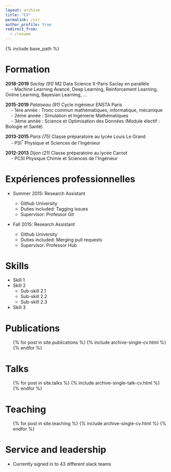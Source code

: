 ```yaml
---
layout: archive
title: "CV"
permalink: /cv/
author_profile: true
redirect_from:
  - /resume
---
```


{% include base_path %}

Formation
======
**2018-2019** <i>Saclay (91)</i> M2 Data Science X-Paris Saclay en parallèle<br>
&emsp; - Machine Learning Avancé, Deep Learning, Reinforcement Learning, Online Learning, Bayesian Learning, ...

**2015-2019** <i>Palaiseau (91)</i> Cycle ingénieur ENSTA Paris<br>
&emsp; - 1ère année : Tronc commun mathématiques, informatique, mécanique<br>
&emsp; - 2ème année : Simulation et Ingénierie Mathématiques<br>
&emsp; - 3ème année : Science et Optimisation des Données (Module électif : Biologie et Santé)

**2013-2015** <i>Paris (75)</i> Classe préparatoire au lycée Louis Le Grand<br>
&emsp; - PSI$^*$ Physique et Sciences de l'Ingénieur 

**2012-2013** <i>Dijon (21)</i> Classe préparatoire au lycée Carnot<br>
&emsp; - PCSI Physique Chimie et Sciences de l'Ingénieur

Expériences professionnelles
======
* Summer 2015: Research Assistant
  * Github University
  * Duties included: Tagging issues
  * Supervisor: Professor Git

* Fall 2015: Research Assistant
  * Github University
  * Duties included: Merging pull requests
  * Supervisor: Professor Hub
  
Skills
======
* Skill 1
* Skill 2
  * Sub-skill 2.1
  * Sub-skill 2.2
  * Sub-skill 2.3
* Skill 3

Publications
======
  <ul>{% for post in site.publications %}
    {% include archive-single-cv.html %}
  {% endfor %}</ul>
  
Talks
======
  <ul>{% for post in site.talks %}
    {% include archive-single-talk-cv.html %}
  {% endfor %}</ul>
  
Teaching
======
  <ul>{% for post in site.teaching %}
    {% include archive-single-cv.html %}
  {% endfor %}</ul>
  
Service and leadership
======
* Currently signed in to 43 different slack teams
